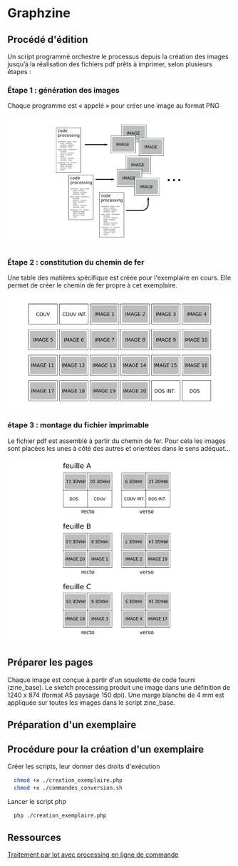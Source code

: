 # Graphzine

## Procédé d'édition

Un script programmé orchestre le processus depuis la création des images jusqu’à la réalisation des fichiers pdf prêts à imprimer, selon plusieurs étapes :

### Étape 1 : génération des images

Chaque programme est « appelé » pour créer une image au format PNG

![Du code vers l'image](./assets/code_vers_image.png?00)

### Étape 2 : constitution du chemin de fer

Une table des matières spécifique est créée pour l'exemplaire en cours. Elle permet de créer le chemin de fer propre à cet exemplaire.

![Table des matières](./assets/chemin_de_fer.png?00)

### étape 3 : montage du fichier imprimable

Le fichier pdf est assemblé à partir du chemin de fer. Pour cela les images sont placées les unes à côté des autres et orientées dans le sens adéquat...

![Préparation du fichier](./assets/montage.png?00)

## Préparer les pages

Chaque image est conçue à partir d'un squelette de code fourni (zine_base). Le sketch processing produit une image dans une définition de 1240 x 874 (format A5 paysage 150 dpi). Une marge blanche de 4 mm est appliquée sur toutes les images dans le script zine_base.

## Préparation d'un exemplaire

## Procédure pour la création d'un exemplaire

Créer les scripts, leur donner des droits d'exécution
```bash
  chmod +x ./creation_exemplaire.php
  chmod +x ./commandes_conversion.sh  
```
Lancer le script php
```bash
  php ./creation_exemplaire.php
```
## Ressources

[Traitement par lot avec processing en ligne de commande](http://lesporteslogiques.net/wiki/ressource/code/processing/traitement_par_lot)  
